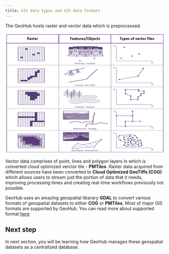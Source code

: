 ```yaml
---
title: GIS data types and GIS data formats
---
```


The GeoHub hosts raster and vector data which is preprocessed.

![Types of geospatial data](../assets/data/types_gis_data.png)

Vector data comprises of point, lines and polygon layers in which is converted cloud optimized verctor tile - **PMTiles**. Raster data acquired from different sources have been converted to **Cloud Optimized GeoTiffs (COG)** which allows users to stream just the portion of data that it needs, improving processing times and creating real-time workflows previously not possible.

GeoHub uses an amazing geospatial libarary **GDAL** to convert various formats of geospatial datasets to either **COG** or **PMTiles**. Most of major GIS formats are supported by GeoHub. You can read more about supported format [here](https://geohub.data.undp.org/data/supported-formats)

## Next step

In next section, you will be learning how GeoHub manages these geospatial datasets as a centralized database.
